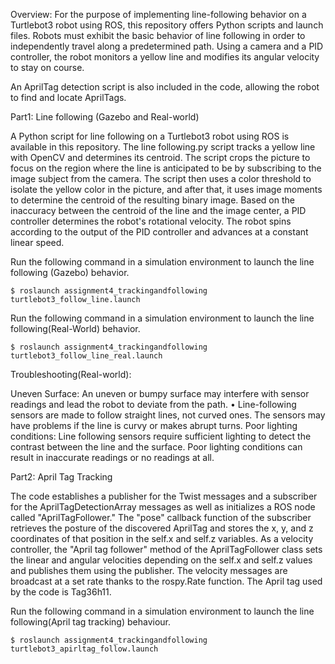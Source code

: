Overview:
For the purpose of implementing line-following behavior on a Turtlebot3 robot using ROS, this repository offers Python scripts and launch files. Robots must exhibit the basic behavior of line following in order to independently travel along a predetermined path. Using a camera and a PID controller, the robot monitors a yellow line and modifies its angular velocity to stay on course.

 An AprilTag detection script is also included in the code, allowing the robot to find and locate AprilTags. 

Part1: Line following (Gazebo and Real-world)

A Python script for line following on a Turtlebot3 robot using ROS is available in this repository. The line following.py script tracks a yellow line with OpenCV and determines its centroid. The script crops the picture to focus on the region where the line is anticipated to be by subscribing to the image subject from the camera. The script then uses a color threshold to isolate the yellow color in the picture, and after that, it uses image moments to determine the centroid of the resulting binary image. Based on the inaccuracy between the centroid of the line and the image center, a PID controller determines the robot's rotational velocity. The robot spins according to the output of the PID controller and advances at a constant linear speed.

 Run the following command in a simulation environment to launch the line following (Gazebo) behavior.

    $ roslaunch assignment4_trackingandfollowing turtlebot3_follow_line.launch

Run the following command in a simulation environment to launch the line following(Real-World) behavior.  

    $ roslaunch assignment4_trackingandfollowing turtlebot3_follow_line_real.launch

Troubleshooting(Real-world):

Uneven Surface: An uneven or bumpy surface may interfere with sensor readings and lead the robot to deviate from the path.
    • Line-following sensors are made to follow straight lines, not curved ones. The sensors may have problems if the line is curvy or makes abrupt turns.
Poor lighting conditions: Line following sensors require sufficient lighting to detect the contrast between the line and the surface. Poor lighting conditions can result in inaccurate readings or no readings at all.



Part2: April Tag Tracking

The code establishes a publisher for the Twist messages and a subscriber for the AprilTagDetectionArray messages as well as initializes a ROS node called "AprilTagFollower." The "pose" callback function of the subscriber retrieves the posture of the discovered AprilTag and stores the x, y, and z coordinates of that position in the self.x and self.z variables. As a velocity controller, the "April tag follower" method of the AprilTagFollower class sets the linear and angular velocities depending on the self.x and self.z values and publishes them using the publisher. The velocity messages are broadcast at a set rate thanks to the rospy.Rate function. The April tag used by the code is Tag36h11.

Run the following command in a simulation environment to launch the line following(April tag tracking) behaviour.  

    $ roslaunch assignment4_trackingandfollowing turtlebot3_apirltag_follow.launch

